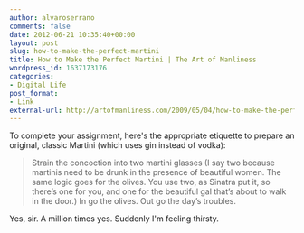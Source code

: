 ```yaml
---
author: alvaroserrano
comments: false
date: 2012-06-21 10:35:40+00:00
layout: post
slug: how-to-make-the-perfect-martini
title: How to Make the Perfect Martini | The Art of Manliness
wordpress_id: 1637173176
categories:
- Digital Life
post_format:
- Link
external-url: http://artofmanliness.com/2009/05/04/how-to-make-the-perfect-martini/
---
```


To complete your assignment, here's the appropriate etiquette to prepare an original, classic Martini (which uses gin instead of vodka):



<blockquote>Strain the concoction into two martini glasses (I say two because martinis need to be drunk in the presence of beautiful women. The same logic goes for the olives. You use two, as Sinatra put it, so there’s one for you, and one for the beautiful gal that’s about to walk in the door.) In go the olives. Out go the day’s troubles.</blockquote>



Yes, sir. A million times yes. Suddenly I'm feeling thirsty.
